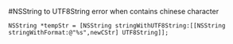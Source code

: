 #NSString to UTF8String error when contains chinese character

	NSString *tempStr = [NSString stringWithUTF8String:[[NSString stringWithFormat:@"%s",newCStr] UTF8String]];
	
	
	